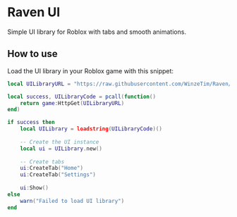 # Raven UI

Simple UI library for Roblox with tabs and smooth animations.

## How to use

Load the UI library in your Roblox game with this snippet:

```lua
local UILibraryURL = "https://raw.githubusercontent.com/WinzeTim/Raven/refs/heads/main/ui.lua"

local success, UILibraryCode = pcall(function()
    return game:HttpGet(UILibraryURL)
end)

if success then
    local UILibrary = loadstring(UILibraryCode)()
    
    -- Create the UI instance
    local ui = UILibrary.new()
    
    -- Create tabs
    ui:CreateTab("Home")
    ui:CreateTab("Settings")
    
    ui:Show()
else
    warn("Failed to load UI library")
end
